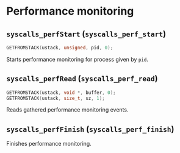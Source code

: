 # Performance monitoring

## `syscalls_perfStart` (`syscalls_perf_start`)

````C
GETFROMSTACK(ustack, unsigned, pid, 0);
````

Starts performance monitoring for process given by `pid`.

## `syscalls_perfRead` (`syscalls_perf_read`)

````C
GETFROMSTACK(ustack, void *, buffer, 0);
GETFROMSTACK(ustack, size_t, sz, 1);
````

Reads gathered performance monitoring events.

## `syscalls_perfFinish` (`syscalls_perf_finish`)

Finishes performance monitoring.
